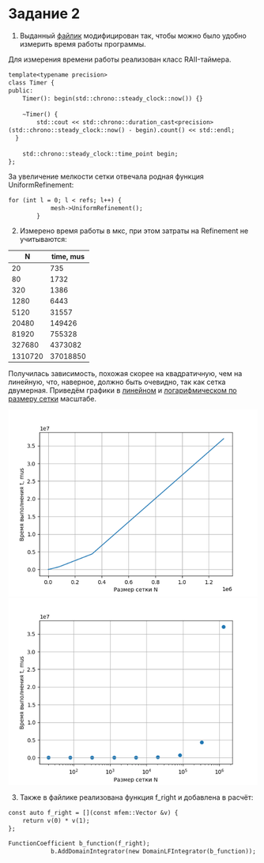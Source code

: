 # Задание 2
1. Выданный [файлик](https://github.com/n-popov/nspde_hws/blob/main/ex1.cpp) модифицирован так, чтобы можно было удобно измерить время работы программы.

Для измерения времени работы реализован класс RAII-таймера.

```
template<typename precision>
class Timer {
public:
	Timer(): begin(std::chrono::steady_clock::now()) {}
  
	~Timer() {
		std::cout << std::chrono::duration_cast<precision>(std::chrono::steady_clock::now() - begin).count() << std::endl;
  }
  
	std::chrono::steady_clock::time_point begin;
};

```

За увеличение мелкости сетки отвечала родная функция UniformRefinement:

```
for (int l = 0; l < refs; l++) {
            mesh->UniformRefinement();
        }        
```

2. Измерено время работы в мкс, при этом затраты на Refinement не учитываются:

| N | time, mus    |
|---|-------------|
| 20      | 735      |
| 80      | 1732     |
| 320     | 1386     |
| 1280    | 6443     |
| 5120    | 31557    |
| 20480   | 149426   |
| 81920   | 755328   |
| 327680  | 4373082  |
| 1310720 | 37018850 |

Получилась зависимость, похожая скорее на квадратичную, чем на линейную, что, наверное, должно быть очевидно, так как сетка двумерная.
Приведём графики в [линейном](https://github.com/n-popov/nspde_hws/blob/main/result.png) и [логарифмическом по размеру сетки](https://github.com/n-popov/nspde_hws/blob/main/result_logarithmic.png) масштабе.

![Линейный](https://github.com/n-popov/nspde_hws/blob/main/result.png)
![Логарифмический](https://github.com/n-popov/nspde_hws/blob/main/result_logarithmic.png)

3. Также в файлике реализована функция f_right и добавлена в расчёт:
```
const auto f_right = [](const mfem::Vector &v) {
	return v(0) * v(1);
};
```

```
FunctionCoefficient b_function(f_right);
    		b.AddDomainIntegrator(new DomainLFIntegrator(b_function));
```

